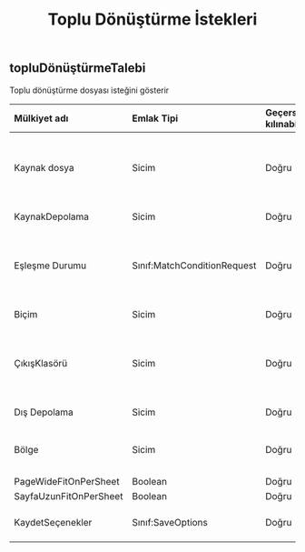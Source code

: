 ﻿---
title: Toplu Dönüştürme İstekleri
second_title: Aspose.Cells Cloud Documen
type: docs
url: /tr/specification/model/batchconvertrequest/
description: "Aspose.Cells Bulut modeli spesifikasyonu: BatchConvertRequest. Açma, oluşturma, düzenleme, bölme, birleştirme, karşılaştırma ve dönüştürme gibi özelliklerle Excel ve diğer elektronik tablo belgelerini zahmetsizce yönetin"
kwords: Excel, Office, Elektronik Tablo, Cloud REST API, BatchConvertRequest
weight: 50
---
## **topluDönüştürmeTalebi**

 Toplu dönüştürme dosyası isteğini gösterir

| Mülkiyet adı| Emlak Tipi| Geçersiz kılınabilir| Sadece oku| Varsayılan değer| Tanım|
|:- |:- |:- |:- |:- |:- |
| Kaynak dosya| Sicim| Doğru| YANLIŞ|| Dizin, dönüştürmeyi biçimlendirmesi gereken dosyaları saklar.|
| KaynakDepolama| Sicim| Doğru| YANLIŞ|| Aspose Bulut depolama adı.|
| Eşleşme Durumu| Sınıf:MatchConditionRequest| Doğru| YANLIŞ|| Dosya adı için işlenmesi gereken eşleşme koşulunu belirtir.|
| Biçim| Sicim| Doğru| YANLIŞ|| Dönüşüm formatı.|
| ÇıkışKlasörü| Sicim| Doğru| YANLIŞ|| Format dönüşümü başarılı olan dosyaların saklandığı dizin.|
| Dış Depolama| Sicim| Doğru| YANLIŞ|| Aspose Bulut depolama adı.|
| Bölge| Sicim| Doğru| YANLIŞ|| Çalışma kitabının bölgesel ayarları.|
| PageWideFitOnPerSheet| Boolean| Doğru| YANLIŞ|||
| SayfaUzunFitOnPerSheet| Boolean| Doğru| YANLIŞ|||
| KaydetSeçenekler| Sınıf:SaveOptions| Doğru| YANLIŞ|| Kaydetme seçeneklerini belirtir.|

